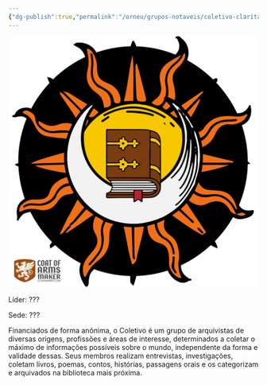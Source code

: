 ```yaml
---
{"dg-publish":true,"permalink":"/orneu/grupos-notaveis/coletivo-claritate/coletivo-claritate/","tags":["grupos_notáveis"]}
---
```



![CoaMaker_hq.png](/img/user/Orneu/Imagens/CoaMaker_hq.png)

Líder: ???

Sede: ???


Financiados de forma anônima, o Coletivo é um grupo de arquivistas de diversas origens, profissões e áreas de interesse, determinados a coletar o máximo de informações possíveis sobre o mundo, independente da forma e validade dessas. Seus membros realizam entrevistas, investigações, coletam livros, poemas, contos, histórias, passagens orais e os categorizam e arquivados na biblioteca mais próxima. 


